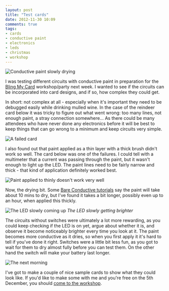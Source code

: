 ```yaml
---
layout: post
title: "Test cards"
date: 2012-11-30 10:09
comments: true
tags:
- cards
- conductive paint
- electronics
- leds 
- christmas
- workshop
---
```


![Conductive paint slowly drying](https://farm9.staticflickr.com/8202/8231319326_178f198fc5_z.jpg)

I was testing different circuits with conductive paint in preparation for the [Bling My Card][1] workshop/party next week. I wanted to see if the circuits can be incorporated into card designs, and if so, how complex they could get. 

In short: not complex at all - especially when it's important they need to be debugged easily while drinking mulled wine. In the case of the reindeer card below it was tricky to figure out what went wrong: too many lines, not enough paint, a stray connection somewhere... As there could be many attendees who have never done any electronics before it will be best to keep things that can go wrong to a minimum and keep circuits very simple.

![A failed card](https://farm9.staticflickr.com/8202/8231285190_91238fed41_z.jpg)

I also found out that paint applied as a thin layer with a thick brush didn't work so well. The card below was one of the failures. I could tell with a multimeter that a current was passing through the paint, but it wasn't enough to light up the LED. The paint lines need to be fairly narrow and thick - that kind of application definitely worked best.

![Paint applied to thinly doesn't work very well](https://farm9.staticflickr.com/8206/8230248589_5b776c6291_z.jpg)

Now, the drying bit. Some [Bare Conductive tutorials][2] say the paint will take about 10 mins to dry, but I've found it takes a bit longer, possibly even up to an hour, when applied this thickly.

![The LED slowly coming up](https://farm9.staticflickr.com/8205/8231366722_4e8e8b13da_z.jpg)
_The LED slowly getting brighter_

The circuits without switches were ultimately a lot more rewarding, as you could keep checking if the LED is on yet, argue about whether it is, and observe it become noticeably brighter every time you look at it. The paint becomes more conductive as it dries, so when you first apply it it's hard to tell if you've done it right. Switches were a little bit less fun, as you got to wait for them to dry almost fully before you can test them. On the other hand the switch will make your battery last longer.

![The next morning](/images/card2.gif)

I've got to make a couple of nice sample cards to show what they could look like. If you'd like to make some with me and you're free on the 5th December, you should [come to the workshop][1].

[1]: http://blingmycard.ntlk.net/
[2]: http://www.bareconductive.com/tutorials

